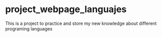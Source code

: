 # project_webpage_languajes
This is a project to practice and store my new knowledge about different programing languages 
